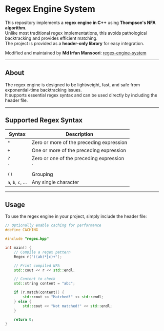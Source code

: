 # Regex Engine System



This repository implements a **regex engine in C++** using **Thompson's NFA algorithm**.  
Unlike most traditional regex implementations, this avoids pathological backtracking and provides efficient matching.  
The project is provided as a **header-only library** for easy integration.

Modified and maintained by **Md Irfan Mansoori**: [regex-engine-system](https://github.com/infimas/regex-engine-system)

---

## About

The regex engine is designed to be lightweight, fast, and safe from exponential-time backtracking issues.  
It supports essential regex syntax and can be used directly by including the header file.

---

## Supported Regex Syntax

| Syntax | Description |
|--------|-------------|
| `*` | Zero or more of the preceding expression |
| `+` | One or more of the preceding expression |
| `?` | Zero or one of the preceding expression |
| `|` | Alternation |
| `()` | Grouping |
| `a`, `b`, `c`, ... | Any single character |

---

## Usage

To use the regex engine in your project, simply include the header file:

```c++
// Optionally enable caching for performance
#define CACHING

#include "regex.hpp"

int main() {
    // Compile a regex pattern
    Regex r("((ab)*|c)+");

    // Print compiled NFA
    std::cout << r << std::endl;

    // Content to check
    std::string content = "abc";

    if (r.match(content)) {
        std::cout << "Matched!" << std::endl;
    } else {
        std::cout << "Not matched!" << std::endl;
    }

    return 0;
}
